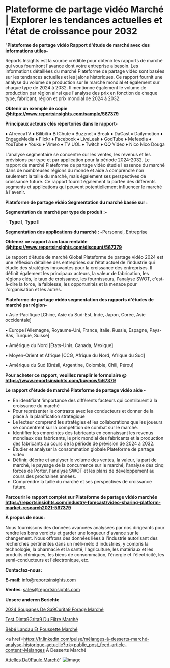 # Plateforme de partage vidéo Marché | Explorer les tendances actuelles et l’état de croissance pour 2032

"<strong>Plateforme de partage vidéo Rapport d'étude de marché avec des informations utiles-</strong>

Reports Insights est la source crédible pour obtenir les rapports de marché qui vous fourniront l'avance dont votre entreprise a besoin. Les informations détaillées du marché Plateforme de partage vidéo sont basées sur les tendances actuelles et les jalons historiques. Ce rapport fournit une analyse du volume de production sur le marché mondial et également sur chaque type de 2024 à 2032. Il mentionne également le volume de production par région ainsi que l'analyse des prix en fonction de chaque type, fabricant, région et prix mondial de 2024 à 2032.

<strong><b>Obtenir un exemple de copie @</b></strong><a href=https://www.reportsinsights.com/sample/567379><strong><b>https://www.reportsinsights.com/sample/567379</b></strong></a>

<b>Principaux acteurs clés répertoriés dans le rapport-</b>

<b> </b>♦ AfreecaTV
♦ Bilibili
♦ BitChute
♦ Buzznet
♦ Break
♦ DaCast
♦ Dailymotion
♦ EngageMedia
♦ Flickr
♦ Facebook
♦ LiveLeak
♦ GodTube
♦ Mefeedia
♦ YouTube
♦ Youku
♦ Vimeo
♦ TV UOL
♦ Twitch
♦ QQ Video
♦ Nico Nico Douga

L'analyse segmentaire se concentre sur les ventes, les revenus et les prévisions par type et par application pour la période 2024-2032. Le rapport de marché Plateforme de partage vidéo étudie l'essence du marché dans de nombreuses régions du monde et aide à comprendre non seulement la taille du marché, mais également ses perspectives de croissance future. Ce rapport fournit également la portée des différents segments et applications qui peuvent potentiellement influencer le marché à l'avenir.

<strong>Plateforme de partage vidéo Segmentation du marché basée sur :</strong>

<strong>Segmentation du marché par type de produit :-</strong>

⁃ <strong>Type</strong> I, <strong>Type</strong> II

<strong>Segmentation des applications du marché : -</strong>Personnel, Entreprise

<strong><b>Obtenez ce rapport à un taux rentable @</b></strong><a href=https://www.reportsinsights.com/discount/567379><strong><b>https://www.reportsinsights.com/discount/567379</b></strong></a>

Le rapport d’étude de marché Global Plateforme de partage vidéo 2024 est une réflexion détaillée des entreprises sur l’état actuel de l’industrie qui étudie des stratégies innovantes pour la croissance des entreprises. Il définit également les principaux acteurs, la valeur de fabrication, les régions clés, le taux de croissance, les fournisseurs, l'analyse SWOT, c'est-à-dire la force, la faiblesse, les opportunités et la menace pour l'organisation et les autres.

<strong>Plateforme de partage vidéo segmentation des rapports d'études de marché par région-</strong>

• Asie-Pacifique [Chine, Asie du Sud-Est, Inde, Japon, Corée, Asie occidentale]

• Europe [Allemagne, Royaume-Uni, France, Italie, Russie, Espagne, Pays-Bas, Turquie, Suisse]

• Amérique du Nord [États-Unis, Canada, Mexique]

• Moyen-Orient et Afrique [CCG, Afrique du Nord, Afrique du Sud]

• Amérique du Sud [Brésil, Argentine, Colombie, Chili, Pérou]

<strong>Pour acheter ce rapport, veuillez remplir le formulaire @   <a href=https://www.reportsinsights.com/buynow/567379>https://www.reportsinsights.com/buynow/567379</a></strong>

<strong>Le rapport d'étude de marché Plateforme de partage vidéo aide -</strong>
<ul>
  <li>En identifiant 'importance des différents facteurs qui contribuent à la croissance du marché</li>
  <li>Pour représenter le contraste avec les conducteurs et donner de la place à la planification stratégique</li>
  <li>Le lecteur comprend les stratégies et les collaborations que les joueurs se concentrent sur la compétition de combat sur le marché.</li>
  <li>Identifier les empreintes des fabricants en connaissant les revenus mondiaux des fabricants, le prix mondial des fabricants et la production des fabricants au cours de la période de prévision de 2024 à 2032.</li>
  <li>Étudier et analyser la consommation globale Plateforme de partage vidéo</li>
  <li>Définir, décrire et analyser le volume des ventes, la valeur, la part de marché, le paysage de la concurrence sur le marché, l'analyse des cinq forces de Porter, l'analyse SWOT et les plans de développement au cours des prochaines années.</li>
  <li>Comprendre la taille du marché et ses perspectives de croissance future.</li>
</ul>

<strong>Parcourir le rapport complet sur Plateforme de partage vidéo marchés <a href=https://reportsinsights.com/industry-forecast/video-sharing-platform-market-research2021-567379>https://reportsinsights.com/industry-forecast/video-sharing-platform-market-research2021-567379</a></strong>

<strong>À propos de nous:</strong>

Nous fournissons des données avancées analysées par nos dirigeants pour rendre les bons verdicts et garder une longueur d'avance sur le changement. Nous offrons des données liées à l'industrie autorisant des recherches pertinentes dans un méli-mélo d'industries, y compris la technologie, la pharmacie et la santé, l'agriculture, les matériaux et les produits chimiques, les biens de consommation, l'énergie et l'électricité, les semi-conducteurs et l'électronique, etc.

<strong>Contactez-nous:</strong>

<strong>E-mail:</strong> <a href=mailto:info@reportsinsights.com>info@reportsinsights.com</a>

<strong>Ventes</strong>: <a href=mailto:sales@reportsinsights.com>sales@reportsinsights.com</a>

<strong>Unsere anderen Berichte</strong>

<a href=https://www.linkedin.com/pulse/2024-soupapes-de-s%C3%A9curit%C3%A9-forage-march%C3%A9-analyse-a1ayc/>2024 Soupapes De Sa9Curita9 Forage Marché</a>

<a href=https://www.linkedin.com/pulse/test-dint%C3%A9grit%C3%A9-du-filtre-march%C3%A9-2024-part-croissance-sppyc/>Test Dinta9Grita9 Du Filtre Marché</a>

<a href=https://www.linkedin.com/pulse/bébé-landau-et-poussette-marché-progrès-technologiques-yoisc/>Bébé Landau Et Poussette Marché</a>

<a href=https://fr.linkedin.com/pulse/mélanges-à-desserts-marché-analyse-historique-actuelle?trk=public_post_feed-article-content>Mélanges À Desserts Marché</a>

<a href=https://www.linkedin.com/pulse/attelles-d%C3%A9paule-march%C3%A9domaines-de-croissance-pn9of/>Attelles Da9Paule Marché</a>"
![image](https://github.com/daminid12/RItrends/assets/158430485/16bf40e4-f97a-442f-a906-467868b63c62)
